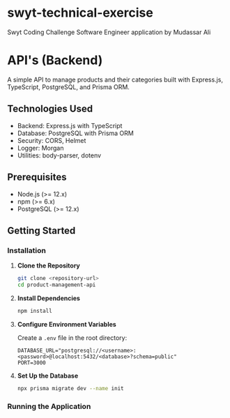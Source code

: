 # swyt-technical-exercise
Swyt Coding Challenge Software Engineer application by Mudassar Ali

# API's (Backend)

A simple API to manage products and their categories built with Express.js, TypeScript, PostgreSQL, and Prisma ORM.

## Technologies Used

- Backend: Express.js with TypeScript
- Database: PostgreSQL with Prisma ORM
- Security: CORS, Helmet
- Logger: Morgan
- Utilities: body-parser, dotenv

## Prerequisites

- Node.js (>= 12.x)
- npm (>= 6.x)
- PostgreSQL (>= 12.x)

## Getting Started

### Installation

1. **Clone the Repository**

    ```sh
    git clone <repository-url>
    cd product-management-api
    ```

2. **Install Dependencies**

    ```sh
    npm install
    ```

3. **Configure Environment Variables**

    Create a `.env` file in the root directory:

    ```env
    DATABASE_URL="postgresql://<username>:<password>@localhost:5432/<database>?schema=public"
    PORT=3000
    ```

4. **Set Up the Database**

    ```sh
    npx prisma migrate dev --name init
    ```

### Running the Application

```sh
